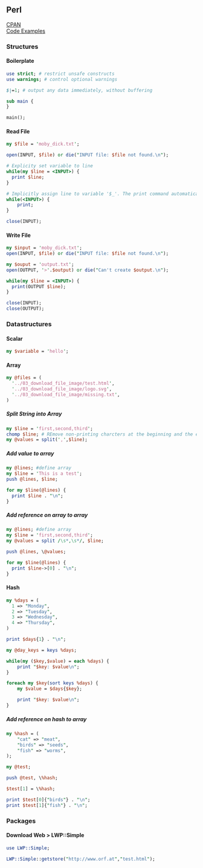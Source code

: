## Perl

[CPAN](https://www.cpan.org/)  
[Code Examples](https://github.com/datainsightat/DataScience_Examples/tree/main/cs/perl)

### Structures

#### Boilerplate
```perl
use strict; # restrict unsafe constructs
use warnings; # control optional warnings

$|=1; # output any data immediately, without buffering

sub main {
}

main();
```

#### Read File
```perl
my $file = 'moby_dick.txt';

open(INPUT, $file) or die("INPUT file: $file not found.\n");

# Explicity set variable to line
while(my $line = <INPUT>) {
  print $line;  
}

# Implicitly assign line to variable '$_'. The print command automatically prints '$_' without any further inputs.
while(<INPUT>) {
    print;
}

close(INPUT);
```

#### Write File
```perl
my $input = 'moby_dick.txt';
open(INPUT, $file) or die("INPUT file: $file not found.\n");

my $ouput = 'output.txt';
open(OUTPUT, '>'.$output) or die("Can't create $output.\n");

while(my $line = <INPUT>) {
  print(OUTPUT $line);
}

close(INPUT);
close(OUTPUT);
```

### Datastructures

#### Scalar
```perl
my $variable = 'hello';
```

#### Array
```perl
my @files = (
  '../03_download_file_image/test.html',
  '../03_download_file_image/logo.svg',
  '../03_download_file_image/missing.txt', 
)
```

##### Split String into Array
```perl
my $line = 'first,second,third';
chomp $line; # REmove non-printing charcters at the beginning and the end of the line
my @values = split(',',$line);
```

##### Add value to array
```perl
my @lines; #define array
my $line = 'This is a test';
push @lines, $line;

for my $line(@lines) {
  print $line . "\n";
}
```

##### Add reference on array to array
```perl
my @lines; #define array
my $line = 'first,second,third';
my @values = split /\s*,\s*/, $line;

push @lines, \@values;

for my $line(@lines) {
  print $line->[0] . "\n";
}
```

#### Hash
```perl
my %days = (
  1 => "Monday",
  2 => "Tuesday",
  3 => "Wednesday",
  4 => "Thursday",
)

print $days{1} . "\n";

my @day_keys = keys %days;

while(my ($key,$value) = each %days) {
    print "$key: $value\n";
}

foreach my $key(sort keys %days) {
    my $value = $days{$key};

    print "$key: $value\n";
}
```

##### Add reference on hash to array
```perl
my %hash = (
    "cat" => "meat",
    "birds" => "seeds",
    "fish" => "worms",
);

my @test;

push @test, \%hash;

$test[1] = \%hash;

print $test[0]{"birds"} . "\n";
print $test[1]{"fish"} . "\n";
```

### Packages

#### Download Web > LWP::Simple

```perl
use LWP::Simple;

LWP::Simple::getstore("http://www.orf.at","test.html");
```
